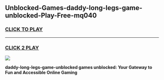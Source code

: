 
## Unblocked-Games-daddy-long-legs-game-unblocked-Play-Free-mq040
<h3>
<a href="https://premium76.site?title=daddy-long-legs-game-unblocked&ref=21A">CLICK TO PLAY</a></h3>
<hr>

<h3>
<a href="https://premium76.site?title=daddy-long-legs-game-unblocked&ref=21A">CLICK 2 PLAY</a>
  
</h3>

<a href="https://premium76.site?title=daddy-long-legs-game-unblocked&ref=21A"><img src="https://clearcache.store/games.png"></a>


**daddy-long-legs-game-unblocked games unblocked: Your Gateway to Fun and Accessible Online Gaming**
